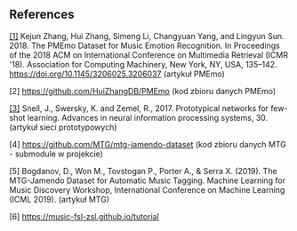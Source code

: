 ## References
[[1]](PMEmo%20article.pdf)
Kejun Zhang, Hui Zhang, Simeng Li, Changyuan Yang, and Lingyun Sun. 2018. The PMEmo Dataset for Music Emotion Recognition. In Proceedings of the 2018 ACM on International Conference on Multimedia Retrieval (ICMR '18). Association for Computing Machinery, New York, NY, USA, 135–142. https://doi.org/10.1145/3206025.3206037
(artykuł PMEmo)

<a id="2">[2]</a>
https://github.com/HuiZhangDB/PMEmo (kod zbioru danych PMEmo)

[[3]](articles/prototypical-networks-for-few-shot-learning-Paper.pdf)
Snell, J., Swersky, K. and Zemel, R., 2017. Prototypical networks for few-shot learning. Advances in neural information processing systems, 30.
(artykuł sieci prototypowych)

<a id="4">[4]</a>
https://github.com/MTG/mtg-jamendo-dataset
(kod zbioru danych MTG - submodule w projekcie)

<a id="5">[5]</a>
Bogdanov, D., Won M., Tovstogan P., Porter A., & Serra X. (2019). The MTG-Jamendo Dataset for Automatic Music Tagging. Machine Learning for Music Discovery Workshop, International Conference on Machine Learning (ICML 2019).
(artykuł MTG)

<a id="6">[6]</a>
https://music-fsl-zsl.github.io/tutorial